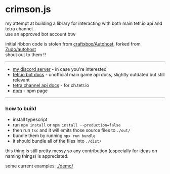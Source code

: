 # crimson.js

my attempt at building a library for interacting with both main tetr.io api and tetra channel.  
use an approved bot account btw

initial ribbon code is stolen from [craftxbox/Autohost](https://github.com/craftxbox/Autohost), forked from [Zudo/autohost](https://gitlab.com/Zudo/autohost)  
shout out to them !!

---

- [my discord server](https://discord.gg/C2qHe7F) - in case you're interested 
- [tetr.io bot docs](https://github.com/Poyo-SSB/tetrio-bot-docs) - unofficial main game api docs, slightly outdated but still relevant
- [tetra channel api docs](https://tetr.io/about/api) - for ch.tetr.io
- [npm](https://www.npmjs.com/package/crimson.js) - npm page

---

### how to build

- install typescript
- run `npm install` or `npm install --production=false`
- then run `tsc` and it will emits those source files to `./out/` 
- bundle them by running `npx run bundle`
- it should bundle all of the files into `./dist/`
  
this thing is still pretty messy so any contribution (especially for ideas on naming things) is appreciated.  
  
some current examples: [./demo/](./demo/)
